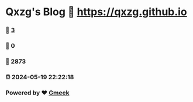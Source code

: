 # Qxzg's Blog :link: https://qxzg.github.io 
### :page_facing_up: [3](https://qxzg.github.io/tag.html) 
### :speech_balloon: 0 
### :hibiscus: 2873 
### :alarm_clock: 2024-05-19 22:22:18 
### Powered by :heart: [Gmeek](https://github.com/Meekdai/Gmeek)
